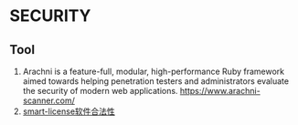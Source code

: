 # SECURITY

## Tool

1. Arachni is a feature-full, modular, high-performance Ruby framework aimed towards helping penetration testers and administrators evaluate the security of modern web applications.
    https://www.arachni-scanner.com/
2. [smart-license软件合法性](https://gitee.com/smartboot/smart-license)
